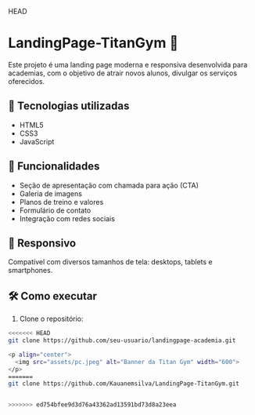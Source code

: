 HEAD

# LandingPage-TitanGym 💪

Este projeto é uma landing page moderna e responsiva desenvolvida para academias, com o objetivo de atrair novos alunos, divulgar os serviços oferecidos.

## 🚀 Tecnologias utilizadas
- HTML5
- CSS3
- JavaScript

## 🎯 Funcionalidades
- Seção de apresentação com chamada para ação (CTA)
- Galeria de imagens
- Planos de treino e valores
- Formulário de contato
- Integração com redes sociais

## 📱 Responsivo
Compatível com diversos tamanhos de tela: desktops, tablets e smartphones.
## 🛠️ Como executar

1. Clone o repositório:

```bash
<<<<<<< HEAD
git clone https://github.com/seu-usuario/landingpage-academia.git

<p align="center">
  <img src="assets/pc.jpeg" alt="Banner da Titan Gym" width="600">
</p>
=======
git clone https://github.com/Kauanemsilva/LandingPage-TitanGym.git


>>>>>>> ed754bfee9d3d76a43362ad13591bd73d8a23eea
